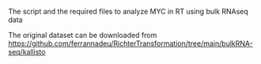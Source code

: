 The script and the required files to analyze MYC in RT using bulk RNAseq data

The original dataset can be downloaded from https://github.com/ferrannadeu/RichterTransformation/tree/main/bulkRNA-seq/kallisto

